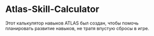 # Atlas-Skill-Calculator
Этот калькулятор навыков ATLAS был создан, чтобы помочь планировать развитие навыков, не тратя впустую сбросы в игре. 
